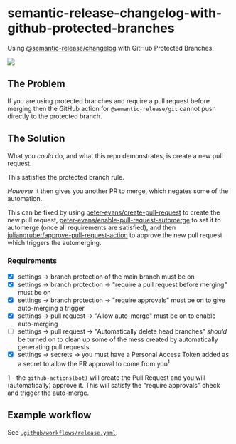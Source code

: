 # semantic-release-changelog-with-github-protected-branches

Using [@semantic-release/changelog](https://github.com/semantic-release/changelog) with GitHub Protected Branches.

![](https://i.kym-cdn.com/entries/icons/original/000/022/524/tumblr_o16n2kBlpX1ta3qyvo1_1280.jpg)

## The Problem

If you are using protected branches and require a pull request before merging then the GitHub action for `@semantic-release/git` cannot push directly to the protected branch.

## The Solution

What you _could_ do, and what this repo demonstrates, is create a new pull request.

This satisfies the protected branch rule.

_However_ it then gives you another PR to merge, which negates some of the automation.

This can be fixed by using [peter-evans/create-pull-request](https://github.com/peter-evans/create-pull-request) to create the new pull request, [peter-evans/enable-pull-request-automerge](https://github.com/peter-evans/enable-pull-request-automerge) to set it to automerge (once all requirements are satisfied), and then [juliangruber/approve-pull-request-action](https://github.com/juliangruber/approve-pull-request-action) to approve the new pull request which triggers the automerging.

### Requirements

- [x] settings -> branch protection of the main branch must be on
- [x] settings -> branch protection -> "require a pull request before merging" must be on
- [x] settings -> branch protection -> "require approvals" must be on to give auto-merging a trigger
- [x] settings -> pull request -> "Allow auto-merge" must be on to enable auto-merging
- [ ] settings -> pull request -> "Automatically delete head branches" _should_ be turned on to clean up some of the mess created by automatically generating pull requests
- [x] settings -> secrets -> you must have a Personal Access Token added as a secret to allow the PR approval to come from you<sup>1</sup>

1 - the `github-actions(bot)` will create the Pull Request and you will (automatically) approve it. This will satisfy the "require approvals" check and trigger the auto-merge.

## Example workflow

See [`.github/workflows/release.yaml`](https://github.com/stickeepaul/semantic-release-changelog-with-github-protected-branches/blob/main/.github/workflows/release.yaml).
